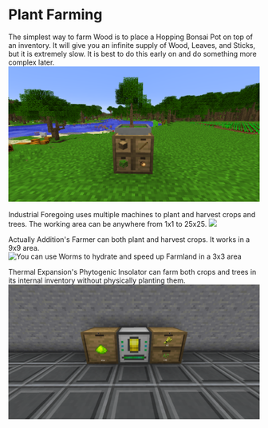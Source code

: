 # Plant Farming

The simplest way to farm Wood is to place a Hopping Bonsai Pot on top of an inventory. It will give you an infinite supply of Wood, Leaves, and Sticks, but it is extremely slow. It is best to do this early on and do something more complex later.
![](bonsai.png)

Industrial Foregoing uses multiple machines to plant and harvest crops and trees. The working area can be anywhere from 1x1 to 25x25.
![](/industrial\_foregoing/if\_crops.png)

Actually Addition's Farmer can both plant and harvest crops. It works in a 9x9 area.
![You can use Worms to hydrate and speed up Farmland in a 3x3 area](/actually_additions/farmer.png)

Thermal Expansion's Phytogenic Insolator can farm both crops and trees in its internal inventory without physically planting them.
![](thermal_expansion/crops.png)